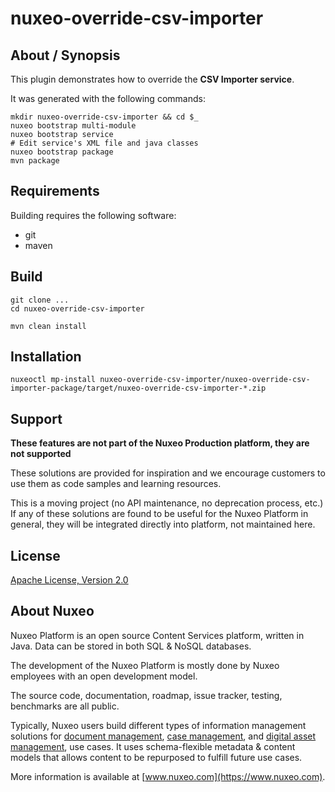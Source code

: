# nuxeo-override-csv-importer

## About / Synopsis

This plugin demonstrates how to override the **CSV Importer service**.

It was generated with the following commands:
```
mkdir nuxeo-override-csv-importer && cd $_
nuxeo bootstrap multi-module
nuxeo bootstrap service
# Edit service's XML file and java classes
nuxeo bootstrap package
mvn package
```

## Requirements

Building requires the following software:

* git
* maven

## Build

```
git clone ...
cd nuxeo-override-csv-importer

mvn clean install
```

## Installation

```
nuxeoctl mp-install nuxeo-override-csv-importer/nuxeo-override-csv-importer-package/target/nuxeo-override-csv-importer-*.zip
```

## Support

**These features are not part of the Nuxeo Production platform, they are not supported**

These solutions are provided for inspiration and we encourage customers to use them as code samples and learning resources.

This is a moving project (no API maintenance, no deprecation process, etc.) If any of these solutions are found to be useful for the Nuxeo Platform in general, they will be integrated directly into platform, not maintained here.


## License

[Apache License, Version 2.0](http://www.apache.org/licenses/LICENSE-2.0.html)

## About Nuxeo

Nuxeo Platform is an open source Content Services platform, written in Java. Data can be stored in both SQL & NoSQL databases.

The development of the Nuxeo Platform is mostly done by Nuxeo employees with an open development model.

The source code, documentation, roadmap, issue tracker, testing, benchmarks are all public.

Typically, Nuxeo users build different types of information management solutions for [document management](https://www.nuxeo.com/solutions/document-management/), [case management](https://www.nuxeo.com/solutions/case-management/), and [digital asset management](https://www.nuxeo.com/solutions/dam-digital-asset-management/), use cases. It uses schema-flexible metadata & content models that allows content to be repurposed to fulfill future use cases.

More information is available at [www.nuxeo.com](https://www.nuxeo.com).

